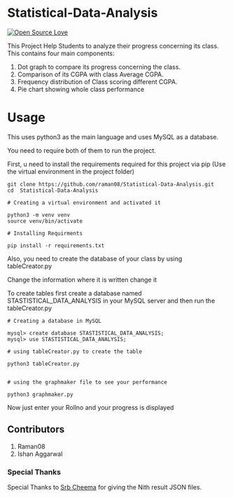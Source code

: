 # Statistical-Data-Analysis
[![Open Source Love](https://badges.frapsoft.com/os/v1/open-source.png?v=103)](https://github.com/raman08/Statistical-Data-Analysis)


This Project Help Students to analyze their progress concerning its class. This contains four main components:

1. Dot graph to compare its progress concerning the class.
2. Comparison of its CGPA with class Average CGPA.
3. Frequency distribution of Class scoring different CGPA.
4. Pie chart showing whole class performance




# Usage
This uses python3 as the main language and uses MySQL as a database.

You need to require both of them to run the project.


First, u need to install the requirements required for this project via pip
(Use the virtual environment in the project folder)

```
git clone https://github.com/raman08/Statistical-Data-Analysis.git
cd  Statistical-Data-Analysis

# Creating a virtual environment and activated it

python3 -m venv venv
source venv/bin/activate
```

```
# Installing Requirments

pip install -r requirements.txt

```

Also, you need to create the database of your class by using tableCreator.py

Change the information where it is written change it

To create tables first create a database named STASTISTICAL_DATA_ANALYSIS in your MySQL server and then run the tableCreator.py
```
# Creating a database in MySQL

mysql> create database STASTISTICAL_DATA_ANALYSIS;
mysql> use STASTISTICAL_DATA_ANALYSIS;

```

```
# using tableCreator.py to create the table

python3 tableCreator.py

```

```

# using the graphmaker file to see your performance

python3 graphmaker.py

```

Now just enter your Rollno and your progress is displayed


## Contributors

1. Raman08
2. Ishan Aggarwal 

### Special Thanks 

Special Thanks to [Srb Cheema](https://github.com/srbcheema1/) for giving the Nith result JSON files.

